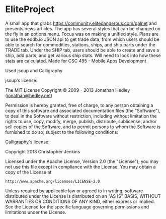 # EliteProject
A small app that grabs https://community.elitedangerous.com/galnet and presents news articles. The app has several styles that can be changed on the fly in an options menu. Focus was on making a unified style.
Plans are to use the eddb.io JSON api to get trade data, from which users should be able to search for commodities, stations, ships, and ship parts under the TRADE tab. Under the SHIP tab, users should be able to create and save a ship, add parts, and get various ship stats. Will need to look into how these stats are calculated.
Made for CSC 495 - Mobile Apps Development

Used jsoup and Calligraphy

jsoup's license:

The MIT License
Copyright © 2009 - 2013 Jonathan Hedley (jonathan@hedley.net)

Permission is hereby granted, free of charge, to any person obtaining a copy of this software and associated documentation files (the "Software"), to deal in the Software without restriction, including without limitation the rights to use, copy, modify, merge, publish, distribute, sublicense, and/or sell copies of the Software, and to permit persons to whom the Software is furnished to do so, subject to the following conditions:

Calligraphy's license:

Copyright 2013 Christopher Jenkins

Licensed under the Apache License, Version 2.0 (the "License");
you may not use this file except in compliance with the License.
You may obtain a copy of the License at

    http://www.apache.org/licenses/LICENSE-2.0

Unless required by applicable law or agreed to in writing, software
distributed under the License is distributed on an "AS IS" BASIS,
WITHOUT WARRANTIES OR CONDITIONS OF ANY KIND, either express or implied.
See the License for the specific language governing permissions and
limitations under the License.
